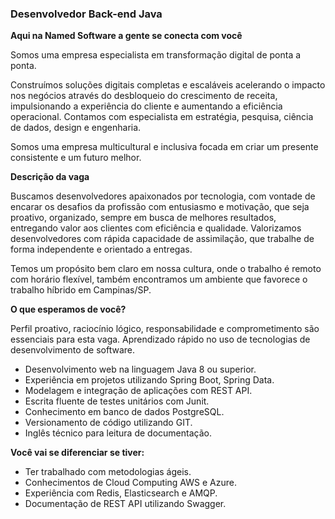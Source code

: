 ### Desenvolvedor Back-end Java

**Aqui na Named Software a gente se conecta com você**

Somos uma empresa especialista em transformação digital de ponta a ponta.

Construímos soluções digitais completas e escaláveis acelerando o impacto nos negócios através do desbloqueio do crescimento de receita, impulsionando a experiência do cliente e aumentando a eficiência operacional.
Contamos com especialista em estratégia, pesquisa, ciência de dados, design e engenharia.

Somos uma empresa multicultural e inclusiva focada em criar um presente consistente e um futuro melhor.

**Descrição da vaga**

Buscamos desenvolvedores apaixonados por tecnologia, com vontade de encarar os desafios da profissão com entusiasmo e motivação, que seja proativo, organizado, sempre em busca de melhores resultados, entregando valor aos clientes com eficiência e qualidade. Valorizamos desenvolvedores com rápida capacidade de assimilação, que trabalhe de forma independente e orientado a entregas.

Temos um propósito bem claro em nossa cultura, onde o trabalho é remoto com horário flexível, também encontramos um ambiente que favorece o trabalho híbrido em Campinas/SP.

**O que esperamos de você?**

Perfil proativo, raciocínio lógico, responsabilidade e comprometimento são essenciais para esta vaga. Aprendizado rápido no uso de tecnologias de desenvolvimento de software.

- Desenvolvimento web na linguagem Java 8 ou superior.
- Experiência em projetos utilizando Spring Boot, Spring Data.
- Modelagem e integração de aplicações com REST API.
- Escrita fluente de testes unitários com Junit. 
- Conhecimento em banco de dados PostgreSQL.
- Versionamento de código utilizando GIT.
- Inglês técnico para leitura de documentação.

**Você vai se diferenciar se tiver:**

- Ter trabalhado com metodologias ágeis.
- Conhecimentos de Cloud Computing AWS e Azure.
- Experiência com Redis, Elasticsearch e AMQP.
- Documentação de REST API utilizando Swagger.
